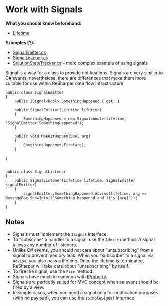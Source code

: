 ---
---

# Work with Signals

**What you should know beforehand:**
* [Lifetime](/HowTo/WorkWithLifetime.md)

**Examples ([?](HowTo.md#sample-solution)):**
* [SignalEmitter.cs](https://github.com/JetBrains/sample-resharper-plugin/blob/master/SampleReSharperPlugin/src/Signals/SignalEmitter.cs)
* [SignalListener.cs](https://github.com/JetBrains/sample-resharper-plugin/blob/master/SampleReSharperPlugin/src/Signals/SignalListener.cs)
* [SolutionStateTracker.cs](https://github.com/JetBrains/sample-resharper-plugin/blob/master/SampleReSharperPlugin/src/SolutionStateTracker/SolutionStateTracker.cs) - more complex example of using signals

Signal is a way for a class to provide notifications. Signals are very similar to C# events, nevertheless, there are differences that make them more suitable for use within ReSharper data flow infrastructure.

```
public class SignalEmitter
{
    public ISignal<bool> SomethingHappened { get; }
 
    public SignalEmitter(Lifetime lifetime)
    {
        SomethingHappened = new Signal<bool>(lifetime, "SignalEmitter.SomethingHappened");
    }
 
    public void MakeItHappen(bool arg)
    {
        SomethingHappened.Fire(arg);
    }

}
 
 
public class SignalListener
{
    public SignalListener(Lifetime lifetime, SignalEmitter signalEmitter)
    {
        signalEmitter.SomethingHappened.Advise(lifetime, arg => MessageBox.ShowInfo($"Something happened and it's {arg}"));
    }
}
```

## Notes
* Signals must implement the `ISignal` interface.
* To "subscribe" a handler to a signal, use the `Advise` method. A signal allows any number of listeners.
* Unlike C# events, you should not care about "unsubscribing" from a signal to prevent memory leak. When you "subscribe" to a signal via `Advise`, you also pass a lifetime. Once the lifetime is terminated, ReSharper will take care about "unsubscribing" by itself.
* To fire the signal, use the `Fire` method.
* Signals have much in common with [IProperty](/HowTo/WorkWithIProperty.md).
* Signals are perfectly suited for MVC concept when an event should be fired by a view.
* In simple cases, when you need a signal only for notification purposes (with no payload), you can use the `ISimpleSignal` interface.
